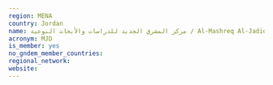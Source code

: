 ```yaml
---
region: MENA
country: Jordan
name: مركز المشرق الجديد للدراسات والأبحاث النوعية / Al-Mashreq Al-Jadid Center for Studies and Research
acronym: MJD
is_member: yes
no_gndem_member_countries: 
regional_network: 
website: 
---
```


